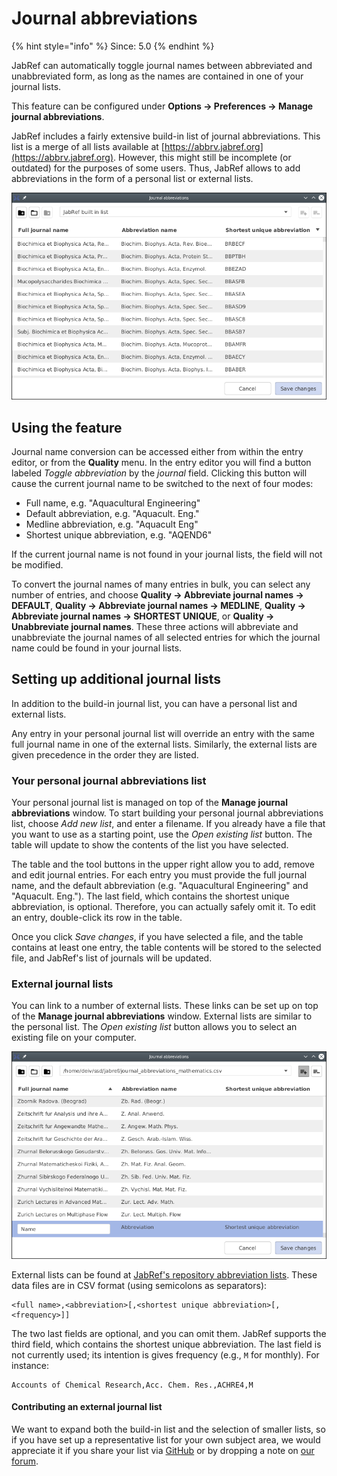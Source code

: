 # Journal abbreviations

{% hint style="info" %}
Since: 5.0
{% endhint %}

JabRef can automatically toggle journal names between abbreviated and unabbreviated form, as long as the names are contained in one of your journal lists.

This feature can be configured under **Options → Preferences → Manage journal abbreviations**.

JabRef includes a fairly extensive build-in list of journal abbreviations. This list is a merge of all lists available at [https://abbrv.jabref.org](https://abbrv.jabref.org). However, this might still be incomplete (or outdated) for the purposes of some users. Thus, JabRef allows to add abbreviations in the form of a personal list or external lists.

![General view](<../.gitbook/assets/JournalAbbreviations (6).png>)

## Using the feature

Journal name conversion can be accessed either from within the entry editor, or from the **Quality** menu. In the entry editor you will find a button labeled _Toggle abbreviation_ by the _journal_ field. Clicking this button will cause the current journal name to be switched to the next of four modes:

* Full name, e.g. "Aquacultural Engineering"
* Default abbreviation, e.g. "Aquacult. Eng."
* Medline abbreviation, e.g. "Aquacult Eng"
* Shortest unique abbreviation, e.g. "AQEND6"

If the current journal name is not found in your journal lists, the field will not be modified.

To convert the journal names of many entries in bulk, you can select any number of entries, and choose **Quality → Abbreviate journal names → DEFAULT**, **Quality → Abbreviate journal names → MEDLINE**, **Quality → Abbreviate journal names → SHORTEST UNIQUE**, or **Quality → Unabbreviate journal names**. These three actions will abbreviate and unabbreviate the journal names of all selected entries for which the journal name could be found in your journal lists.

## Setting up additional journal lists

In addition to the build-in journal list, you can have a personal list and external lists.

Any entry in your personal journal list will override an entry with the same full journal name in one of the external lists. Similarly, the external lists are given precedence in the order they are listed.

### Your personal journal abbreviations list

Your personal journal list is managed on top of the **Manage journal abbreviations** window. To start building your personal journal abbreviations list, choose _Add new list_, and enter a filename. If you already have a file that you want to use as a starting point, use the _Open existing list_ button. The table will update to show the contents of the list you have selected.

The table and the tool buttons in the upper right allow you to add, remove and edit journal entries. For each entry you must provide the full journal name, and the default abbreviation (e.g. "Aquacultural Engineering" and "Aquacult. Eng."). The last field, which contains the shortest unique abbreviation, is optional. Therefore, you can actually safely omit it. To edit an entry, double-click its row in the table.

Once you click _Save changes_, if you have selected a file, and the table contains at least one entry, the table contents will be stored to the selected file, and JabRef's list of journals will be updated.

### External journal lists

You can link to a number of external lists. These links can be set up on top of the **Manage journal abbreviations** window. External lists are similar to the personal list. The _Open existing list_ button allows you to select an existing file on your computer.

![External list](<../.gitbook/assets/JournalAbbreviations-ExternalList (2).png>)

External lists can be found at [JabRef's repository abbreviation lists](http://abbrv.jabref.org). These data files are in CSV format (using semicolons as separators):

```csv
<full name>,<abbreviation>[,<shortest unique abbreviation>[,<frequency>]]
```

The two last fields are optional, and you can omit them. JabRef supports the third field, which contains the shortest unique abbreviation. The last field is not currently used; its intention is gives frequency (e.g., `M` for monthly). For instance:

```csv
Accounts of Chemical Research,Acc. Chem. Res.,ACHRE4,M
```

#### Contributing an external journal list

We want to expand both the build-in list and the selection of smaller lists, so if you have set up a representative list for your own subject area, we would appreciate it if you share your list via [GitHub](https://github.com/JabRef/abbrv.jabref.org) or by dropping a note on [our forum](https://discourse.jabref.org/).
